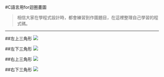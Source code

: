 
#C語言用for迴圈畫圖

>相信大家在學程式設計時，都會練習到作圖題目，在這裡整理自己學習的程式碼。

----

##左上三角形
![](https://imgur.com/i7PjDNb)

##左下三角形
![](https://imgur.com/FvBQVx3)

##右上三角形
![](https://imgur.com/oOk59Ap)

##右下三角形
![](https://imgur.com/y1dD43D)
